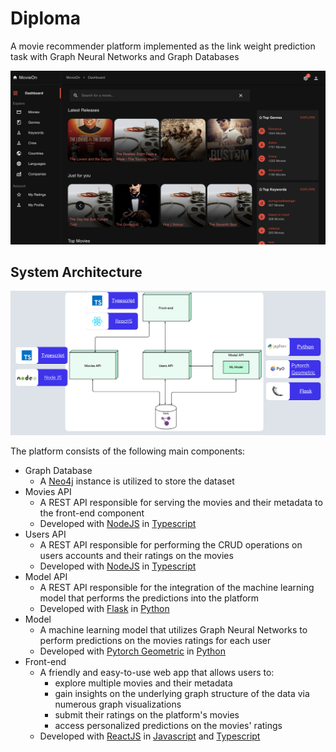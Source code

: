 # Diploma

A movie recommender platform implemented as the link weight prediction task with Graph Neural Networks and Graph Databases

![Alt Landing](./readme_images/home_page.png?raw=true "Title")


## System Architecture

![Alt Architecture](./readme_images/deployment_diagram.png?raw=true "Title")

The platform consists of the following main components:

- Graph Database
    - A [Neo4j](https://neo4j.com/) instance is utilized to store the dataset
- Movies API
    - A REST API responsible for serving the movies and their metadata to the front-end component
    - Developed with [NodeJS](https://nodejs.org/en/) in [Typescript](https://www.typescriptlang.org/)
- Users API
    - A REST API responsible for performing the CRUD operations on users accounts and their ratings on the movies
    - Developed with [NodeJS](https://nodejs.org/en/) in [Typescript](https://www.typescriptlang.org/)
- Model API
    - A REST API responsible for the integration of the machine learning model that performs the predictions into the platform
    - Developed with [Flask](https://flask.palletsprojects.com/en/2.2.x/) in [Python](https://www.python.org/)
- Model
    - A machine learning model that utilizes Graph Neural Networks to perform predictions on the movies ratings for each user
    - Developed with [Pytorch Geometric](https://www.pyg.org/) in [Python](https://www.python.org/)
- Front-end
    - A friendly and easy-to-use web app that allows users to:
        - explore multiple movies and their metadata
        - gain insights on the underlying graph structure of the data via numerous graph visualizations
        - submit their ratings on the platform's movies
        - access personalized predictions on the movies' ratings
    - Developed with [ReactJS](https://reactjs.org/) in [Javascript](https://www.javascript.com/) and [Typescript](https://www.typescriptlang.org/)